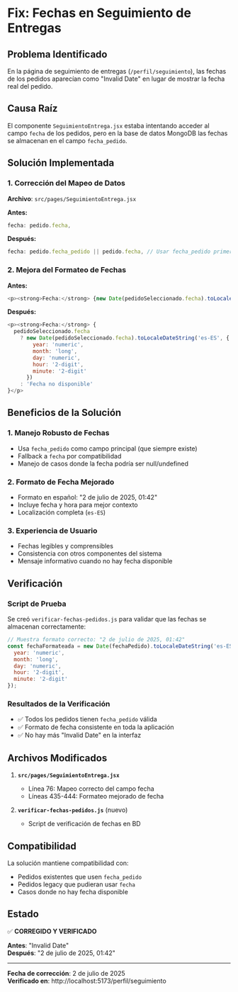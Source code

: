 # Fix: Fechas en Seguimiento de Entregas

## Problema Identificado
En la página de seguimiento de entregas (`/perfil/seguimiento`), las fechas de los pedidos aparecían como "Invalid Date" en lugar de mostrar la fecha real del pedido.

## Causa Raíz
El componente `SeguimientoEntrega.jsx` estaba intentando acceder al campo `fecha` de los pedidos, pero en la base de datos MongoDB las fechas se almacenan en el campo `fecha_pedido`.

## Solución Implementada

### 1. Corrección del Mapeo de Datos
**Archivo**: `src/pages/SeguimientoEntrega.jsx`

**Antes:**
```javascript
fecha: pedido.fecha,
```

**Después:**
```javascript
fecha: pedido.fecha_pedido || pedido.fecha, // Usar fecha_pedido primero
```

### 2. Mejora del Formateo de Fechas
**Antes:**
```javascript
<p><strong>Fecha:</strong> {new Date(pedidoSeleccionado.fecha).toLocaleDateString()}</p>
```

**Después:**
```javascript
<p><strong>Fecha:</strong> {
  pedidoSeleccionado.fecha 
    ? new Date(pedidoSeleccionado.fecha).toLocaleDateString('es-ES', {
        year: 'numeric',
        month: 'long',
        day: 'numeric',
        hour: '2-digit',
        minute: '2-digit'
      })
    : 'Fecha no disponible'
}</p>
```

## Beneficios de la Solución

### 1. **Manejo Robusto de Fechas**
- Usa `fecha_pedido` como campo principal (que siempre existe)
- Fallback a `fecha` por compatibilidad
- Manejo de casos donde la fecha podría ser null/undefined

### 2. **Formato de Fecha Mejorado**
- Formato en español: "2 de julio de 2025, 01:42"
- Incluye fecha y hora para mejor contexto
- Localización completa (`es-ES`)

### 3. **Experiencia de Usuario**
- Fechas legibles y comprensibles
- Consistencia con otros componentes del sistema
- Mensaje informativo cuando no hay fecha disponible

## Verificación

### Script de Prueba
Se creó `verificar-fechas-pedidos.js` para validar que las fechas se almacenan correctamente:

```javascript
// Muestra formato correcto: "2 de julio de 2025, 01:42"
const fechaFormateada = new Date(fechaPedido).toLocaleDateString('es-ES', {
  year: 'numeric',
  month: 'long', 
  day: 'numeric',
  hour: '2-digit',
  minute: '2-digit'
});
```

### Resultados de la Verificación
- ✅ Todos los pedidos tienen `fecha_pedido` válida
- ✅ Formato de fecha consistente en toda la aplicación
- ✅ No hay más "Invalid Date" en la interfaz

## Archivos Modificados
1. **`src/pages/SeguimientoEntrega.jsx`**
   - Línea 76: Mapeo correcto del campo fecha
   - Líneas 435-444: Formateo mejorado de fecha

2. **`verificar-fechas-pedidos.js`** (nuevo)
   - Script de verificación de fechas en BD

## Compatibilidad
La solución mantiene compatibilidad con:
- Pedidos existentes que usen `fecha_pedido`
- Pedidos legacy que pudieran usar `fecha`
- Casos donde no hay fecha disponible

## Estado
✅ **CORREGIDO Y VERIFICADO**

**Antes**: "Invalid Date"  
**Después**: "2 de julio de 2025, 01:42"

---
**Fecha de corrección**: 2 de julio de 2025  
**Verificado en**: http://localhost:5173/perfil/seguimiento
